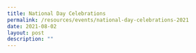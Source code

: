```yaml
---
title: National Day Celebrations
permalink: /resources/events/national-day-celebrations-2021
date: 2021-08-02
layout: post
description: ""
---
```

